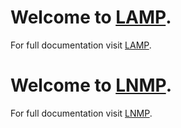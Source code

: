 # Welcome to [LAMP](https://lamp.sh/).  

For full documentation visit [LAMP](https://lamp.sh/).  

# Welcome to [LNMP](https://lnmp.org/).  

For full documentation visit [LNMP](https://lnmp.org/).  